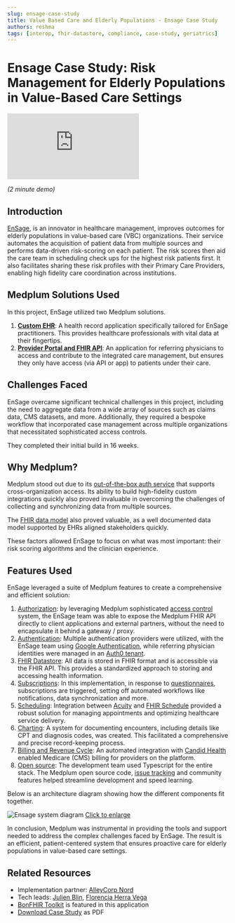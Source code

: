 ```yaml
---
slug: ensage-case-study
title: Value Based Care and Elderly Populations - Ensage Case Study
authors: reshma
tags: [interop, fhir-datastore, compliance, case-study, geriatrics]
---
```


# Ensage Case Study: Risk Management for Elderly Populations in Value-Based Care Settings

<div className="responsive-iframe-wrapper">
  <iframe src="https://www.youtube.com/embed/GIlmd7OMZ5g?start=0" title="YouTube video player" frameborder="0" allow="accelerometer; autoplay; clipboard-write; encrypted-media; gyroscope; picture-in-picture" allowfullscreen></iframe>
</div>

_(2 minute demo)_

<!-- truncate -->

## Introduction

[EnSage](https://www.ensagehealth.com/), is an innovator in healthcare management, improves outcomes for elderly populations in value-based care (VBC) organizations. Their service automates the acquisition of patient data from multiple sources and performs data-driven risk-scoring on each patient. The risk scores then aid the care team in scheduling check ups for the highest risk patients first. It also facilitates sharing these risk profiles with their Primary Care Providers, enabling high fidelity care coordination across institutions.

## Medplum Solutions Used

In this project, EnSage utilized two Medplum solutions.

1. **[Custom EHR](/solutions/custom-ehr)**: A health record application specifically tailored for EnSage practitioners. This provides healthcare professionals with vital data at their fingertips.
2. **[Provider Portal and FHIR API](/solutions/provider-portal)**: An application for referring physicians to access and contribute to the integrated care management, but ensures they only have access (via API or app) to patients under their care.

## Challenges Faced

EnSage overcame significant technical challenges in this project, including the need to aggregate data from a wide array of sources such as claims data, CMS datasets, and more. Additionally, they required a bespoke workflow that incorporated case management across multiple organizations that necessitated sophisticated access controls.

They completed their initial build in 16 weeks.

## Why Medplum?

Medplum stood out due to its [out-of-the-box auth service](/docs/auth/methods/external-identity-providers) that supports cross-organization access. Its ability to build high-fidelity custom integrations quickly also proved invaluable in overcoming the challenges of collecting and synchronizing data from multiple sources.

The [FHIR data model](/docs/api/fhir/resources) also proved valuable, as a well documented data model supported by EHRs aligned stakeholders quickly.

These factors allowed EnSage to focus on what was most important: their risk scoring algorithms and the clinician experience.

## Features Used

EnSage leveraged a suite of Medplum features to create a comprehensive and efficient solution:

1. [Authorization](/docs/access/access-policies): by leveraging Medplum sophisticated [access control](/docs/access/access-policies#healthcare-partnerships) system, the EnSage team was able to expose the Medplum FHIR API directly to client applications and external partners, without the need to encapsulate it behind a gateway / proxy.
2. [Authentication](/docs/auth): Multiple authentication providers were utilized, with the EnSage team using [Google Authentication](/docs/auth/methods/google-auth), while referring physician identities were managed in an [Auth0 tenant](/docs/auth/methods/external-identity-providers).
3. [FHIR Datastore](/docs/fhir-datastore): All data is stored in FHIR format and is accessible via the FHIR API. This provides a standardized approach to storing and accessing health information.
4. [Subscriptions](/docs/subscriptions): In this implementation, in response to [questionnaires](/docs/questionnaires/basic-tutorial), subscriptions are triggered, setting off automated workflows like notifications, data synchronization and more.
5. [Scheduling](/docs/scheduling): Integration between [Acuity](https://www.acuityscheduling.com/) and [FHIR Schedule](/docs/api/fhir/resources/schedule) provided a robust solution for managing appointments and optimizing healthcare service delivery.
6. [Charting](/docs/charting): A system for documenting encounters, including details like CPT and diagnosis codes, was created. This facilitated a comprehensive and precise record-keeping process.
7. [Billing and Revenue Cycle](/docs/billing): An automated integration with [Candid Health](https://github.com/medplum/medplum-demo-bots/tree/main/src/examples/candid-health) enabled Medicare (CMS) billing for providers on the platform.
8. [Open source](https://github.com/medplum/medplum): The development team used Typescript for the entire stack. The Medplum open source code, [issue tracking](https://github.com/medplum/medplum/issues) and community features helped streamline development and speed learning.

Below is an architecture diagram showing how the different components fit together.

![Ensage system diagram](/img/blog/ensage-platform-architecture.jpg)
[Click to enlarge](/img/blog/ensage-platform-architecture.jpg)

In conclusion, Medplum was instrumental in providing the tools and support needed to address the complex challenges faced by EnSage. The result is an efficient, patient-centered system that ensures proactive care for elderly populations in value-based care settings.

## Related Resources

- Implementation partner: [AlleyCorp Nord](https://alleycorpnord.com/)
- Tech leads: [Julien Blin](https://ca.linkedin.com/in/julienblin), [Florencia Herra Vega](https://ca.linkedin.com/in/flohdot)
- [BonFHIR Toolkit](https://bonfhir.dev/) is featured in this application
- [Download Case Study](https://drive.google.com/file/d/1X1m5EcS1FIytt949oUbOrrAgEFIj5QR6/view?usp=sharing) as PDF
